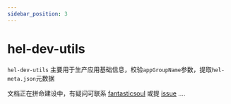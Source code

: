 ```yaml
---
sidebar_position: 3
---
```


# hel-dev-utils

`hel-dev-utils` 主要用于生产应用基础信息，校验`appGroupName`参数，提取`hel-meta.json`元数据

文档正在拼命建设中，有疑问可联系 [fantasticsoul](https://github.com/fantasticsoul) 或提 [issue](https://github.com/tnfe/hel/issues) ....
